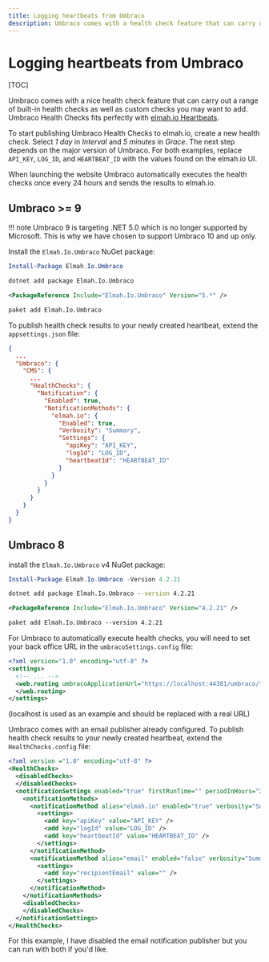 ```yaml
---
title: Logging heartbeats from Umbraco
description: Umbraco comes with a health check feature that can carry out a range of built-in checks. Health Checks fits perfectly with elmah.io Heartbeats.
---
```


# Logging heartbeats from Umbraco

[TOC]

Umbraco comes with a nice health check feature that can carry out a range of built-in health checks as well as custom checks you may want to add. Umbraco Health Checks fits perfectly with [elmah.io Heartbeats](https://elmah.io/features/heartbeats/).

To start publishing Umbraco Health Checks to elmah.io, create a new health check. Select *1 day* in *Interval* and *5 minutes* in *Grace*. The next step depends on the major version of Umbraco. For both examples, replace `API_KEY`, `LOG_ID`, and `HEARTBEAT_ID` with the values found on the elmah.io UI.

When launching the website Umbraco automatically executes the health checks once every 24 hours and sends the results to elmah.io.

## Umbraco >= 9

!!! note
    Umbraco 9 is targeting .NET 5.0 which is no longer supported by Microsoft. This is why we have chosen to support Umbraco 10 and up only.

Install the `Elmah.Io.Umbraco` NuGet package:

```powershell fct_label="Package Manager"
Install-Package Elmah.Io.Umbraco
```
```cmd fct_label=".NET CLI"
dotnet add package Elmah.Io.Umbraco
```
```xml fct_label="PackageReference"
<PackageReference Include="Elmah.Io.Umbraco" Version="5.*" />
```
```xml fct_label="Paket CLI"
paket add Elmah.Io.Umbraco
```

To publish health check results to your newly created heartbeat, extend the `appsettings.json` file:

```json
{
  ...
  "Umbraco": {
    "CMS": {
      ...
      "HealthChecks": {
        "Notification": {
          "Enabled": true,
          "NotificationMethods": {
            "elmah.io": {
              "Enabled": true,
              "Verbosity": "Summary",
              "Settings": {
                "apiKey": "API_KEY",
                "logId": "LOG_ID",
                "heartbeatId": "HEARTBEAT_ID"
              }
            }
          }
        }
      }
    }
  }
}
```

## Umbraco 8

install the `Elmah.Io.Umbraco` v4 NuGet package:

```powershell fct_label="Package Manager"
Install-Package Elmah.Io.Umbraco -Version 4.2.21
```
```cmd fct_label=".NET CLI"
dotnet add package Elmah.Io.Umbraco --version 4.2.21
```
```xml fct_label="PackageReference"
<PackageReference Include="Elmah.Io.Umbraco" Version="4.2.21" />
```
```xml fct_label="Paket CLI"
paket add Elmah.Io.Umbraco --version 4.2.21
```

For Umbraco to automatically execute health checks, you will need to set your back office URL in the `umbracoSettings.config` file:

```xml
<?xml version="1.0" encoding="utf-8" ?>
<settings>
  <!-- ... -->
  <web.routing umbracoApplicationUrl="https://localhost:44381/umbraco/">
  </web.routing>
</settings>
```

(localhost is used as an example and should be replaced with a real URL)

Umbraco comes with an email publisher already configured. To publish health check results to your newly created heartbeat, extend the `HealthChecks.config` file:

```xml
<?xml version ="1.0" encoding="utf-8" ?>
<HealthChecks>
  <disabledChecks>
  </disabledChecks>
  <notificationSettings enabled="true" firstRunTime="" periodInHours="24">
    <notificationMethods>
      <notificationMethod alias="elmah.io" enabled="true" verbosity="Summary">
        <settings>
          <add key="apiKey" value="API_KEY" />
          <add key="logId" value="LOG_ID" />
          <add key="heartbeatId" value="HEARTBEAT_ID" />
        </settings>
      </notificationMethod>
      <notificationMethod alias="email" enabled="false" verbosity="Summary">
        <settings>
          <add key="recipientEmail" value="" />
        </settings>
      </notificationMethod>
    </notificationMethods>
    <disabledChecks>
    </disabledChecks>
  </notificationSettings>
</HealthChecks>
```

For this example, I have disabled the email notification publisher but you can run with both if you'd like.